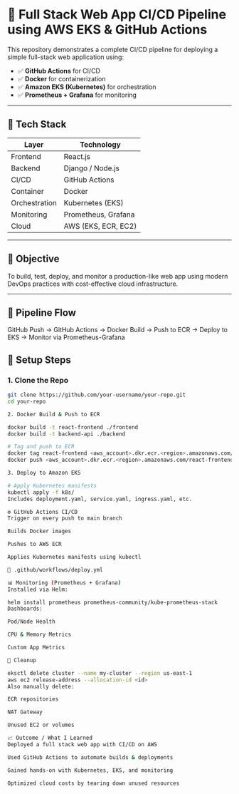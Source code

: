 # 🚀 Full Stack Web App CI/CD Pipeline using AWS EKS & GitHub Actions

This repository demonstrates a complete CI/CD pipeline for deploying a simple full-stack web application using:

- ✅ **GitHub Actions** for CI/CD
- ✅ **Docker** for containerization
- ✅ **Amazon EKS (Kubernetes)** for orchestration
- ✅ **Prometheus + Grafana** for monitoring

---

## 🧱 Tech Stack

| Layer       | Technology            |
|-------------|------------------------|
| Frontend    | React.js               |
| Backend     | Django / Node.js       |
| CI/CD       | GitHub Actions         |
| Container   | Docker                 |
| Orchestration | Kubernetes (EKS)     |
| Monitoring  | Prometheus, Grafana    |
| Cloud       | AWS (EKS, ECR, EC2)    |

---

## 🎯 Objective

To build, test, deploy, and monitor a production-like web app using modern DevOps practices with cost-effective cloud infrastructure.

---

## 🚦 Pipeline Flow

GitHub Push → GitHub Actions → Docker Build → Push to ECR → Deploy to EKS → Monitor via Prometheus-Grafana

## 🔧 Setup Steps

### 1. Clone the Repo

```bash
git clone https://github.com/your-username/your-repo.git
cd your-repo

2. Docker Build & Push to ECR

docker build -t react-frontend ./frontend
docker build -t backend-api ./backend

# Tag and push to ECR
docker tag react-frontend <aws_account>.dkr.ecr.<region>.amazonaws.com/react-frontend
docker push <aws_account>.dkr.ecr.<region>.amazonaws.com/react-frontend

3. Deploy to Amazon EKS

# Apply Kubernetes manifests
kubectl apply -f k8s/
Includes deployment.yaml, service.yaml, ingress.yaml, etc.

⚙️ GitHub Actions CI/CD
Trigger on every push to main branch

Builds Docker images

Pushes to AWS ECR

Applies Kubernetes manifests using kubectl

📁 .github/workflows/deploy.yml

📊 Monitoring (Prometheus + Grafana)
Installed via Helm:

helm install prometheus prometheus-community/kube-prometheus-stack
Dashboards:

Pod/Node Health

CPU & Memory Metrics

Custom App Metrics

🧹 Cleanup

eksctl delete cluster --name my-cluster --region us-east-1
aws ec2 release-address --allocation-id <id>
Also manually delete:

ECR repositories

NAT Gateway

Unused EC2 or volumes

📈 Outcome / What I Learned
Deployed a full stack web app with CI/CD on AWS

Used GitHub Actions to automate builds & deployments

Gained hands-on with Kubernetes, EKS, and monitoring

Optimized cloud costs by tearing down unused resources

